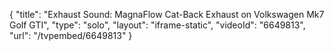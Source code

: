 {
    "title": "Exhaust Sound: MagnaFlow Cat-Back Exhaust on Volkswagen Mk7 Golf GTI",
    "type": "solo",
    "layout": "iframe-static",
    "videoId": "6649813",
    "url": "\/tvpembed\/6649813"
}